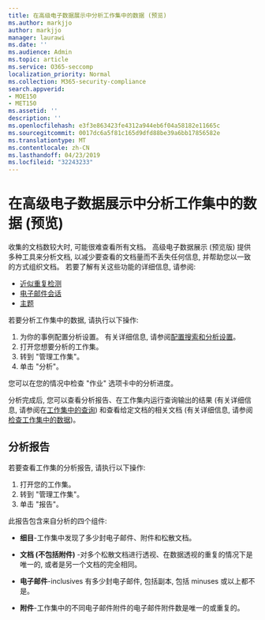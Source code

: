 ```yaml
---
title: 在高级电子数据展示中分析工作集中的数据 (预览)
ms.author: markjjo
author: markjjo
manager: laurawi
ms.date: ''
ms.audience: Admin
ms.topic: article
ms.service: O365-seccomp
localization_priority: Normal
ms.collection: M365-security-compliance
search.appverid:
- MOE150
- MET150
ms.assetid: ''
description: ''
ms.openlocfilehash: e3f3e863423fe4312a944eb6f04a58182e11665c
ms.sourcegitcommit: 0017dc6a5f81c165d9dfd88be39a6bb17856582e
ms.translationtype: MT
ms.contentlocale: zh-CN
ms.lasthandoff: 04/23/2019
ms.locfileid: "32243233"
---
```

# <a name="analyze-data-in-a-working-set-in-advanced-ediscovery-preview"></a>在高级电子数据展示中分析工作集中的数据 (预览)

收集的文档数较大时, 可能很难查看所有文档。 高级电子数据展示 (预览版) 提供多种工具来分析文档, 以减少要查看的文档量而不丢失任何信息, 并帮助您以一致的方式组织文档。 若要了解有关这些功能的详细信息, 请参阅:

- [近似重复检测](near-duplicates.md)
- [电子邮件会话](email-threading.md)
- [主题](themes.md)

若要分析工作集中的数据, 请执行以下操作:

1. 为你的事例配置分析设置。 有关详细信息, 请参阅[配置搜索和分析设置](configure-search-analytics-settings.md)。
2. 打开您想要分析的工作集。
3. 转到 "管理工作集"。
4. 单击 "分析"。

您可以在您的情况中检查 "作业" 选项卡中的分析进度。

 分析完成后, 您可以查看分析报告、在工作集内运行查询输出的结果 (有关详细信息, 请参阅在[工作集中的查询](working-set-search.md)) 和查看给定文档的相关文档 (有关详细信息, 请参阅[检查工作集中的数据](reviewing-data-in-working-set.md))。

## <a name="analytics-report"></a>分析报告

若要查看工作集的分析报告, 请执行以下操作:

1. 打开您的工作集。
2. 转到 "管理工作集"。
3. 单击 "报告"。

此报告包含来自分析的四个组件:

- **细目**-工作集中发现了多少封电子邮件、附件和松散文档。

- **文档 (不包括附件)** -对多个松散文档进行透视、在数据透视的重复的情况下是唯一的, 或者是另一个文档的完全相同。

- **电子邮件**-inclusives 有多少封电子邮件, 包括副本, 包括 minuses 或以上都不是。

- **附件**-工作集中的不同电子邮件附件的电子邮件附件数是唯一的或重复的。